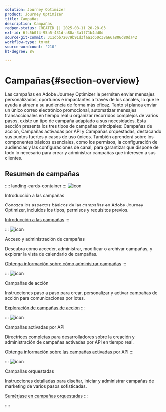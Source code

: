```yaml
---
solution: Journey Optimizer
product: Journey Optimizer
title: Campañas
description: Campañas
redpen-status: CREATED_||_2025-08-11_20-28-03
exl-id: 6fc5b0f4-95a5-431d-a80a-3a1f71b4dd0d
source-git-commit: 311dbb72079b91d3faa1c60c38a66a806d80da42
workflow-type: tm+mt
source-wordcount: '210'
ht-degree: 8%

---
```


# Campañas{#section-overview}

Las campañas en Adobe Journey Optimizer le permiten enviar mensajes personalizados, oportunos e impactantes a través de los canales, lo que le ayuda a atraer a su audiencia de forma más eficaz. Tanto si planea enviar un único correo electrónico promocional, automatizar mensajes transaccionales en tiempo real u organizar recorridos complejos de varios pasos, existe un tipo de campaña adaptado a sus necesidades. Esta sección presenta los tres tipos de campañas principales: Campañas de acción, Campañas activadas por API y Campañas orquestadas, destacando sus puntos fuertes y casos de uso únicos. También aprenderá sobre los componentes básicos esenciales, como los permisos, la configuración de audiencias y las configuraciones de canal, para garantizar que dispone de todo lo necesario para crear y administrar campañas que interesen a sus clientes.

## Resumen de campañas

:::: landing-cards-container
:::
![icon](https://cdn.experienceleague.adobe.com/icons/circle-play.svg?lang=es)

Introducción a las campañas

Conozca los aspectos básicos de las campañas en Adobe Journey Optimizer, incluidos los tipos, permisos y requisitos previos.

[Introducción a las campañas](../using/campaigns/get-started-with-campaigns.md)
:::

:::
![icon](https://cdn.experienceleague.adobe.com/icons/list-check.svg?lang=es)

Acceso y administración de campañas

Descubra cómo acceder, administrar, modificar o archivar campañas, y explorar la vista de calendario de campañas.

[Obtenga información sobre cómo administrar campañas](../using/campaigns/manage-campaigns.md)
:::

:::
![icon](https://cdn.experienceleague.adobe.com/icons/bullseye.svg?lang=es)

Campañas de acción

Instrucciones paso a paso para crear, personalizar y activar campañas de acción para comunicaciones por lotes.

[Exploración de campañas de acción](action-campaigns-landing-page.md)
:::

:::
![icon](https://cdn.experienceleague.adobe.com/icons/code-branch.svg?lang=es)

Campañas activadas por API

Directrices completas para desarrolladores sobre la creación y administración de campañas activadas por API en tiempo real.

[Obtenga información sobre las campañas activadas por API](api-triggered-campaigns-landing-page.md)
:::

:::
![icon](https://cdn.experienceleague.adobe.com/icons/puzzle-piece.svg?lang=es)

Campañas orquestadas

Instrucciones detalladas para diseñar, iniciar y administrar campañas de marketing de varios pasos sofisticadas.

[Sumérjase en campañas orquestadas](orchestrated-campaigns-landing-page.md)
:::

::::
